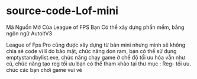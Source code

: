 # source-code-Lof-mini
 Mã Nguồn Mở Của League of FPS
Bạn Có thể xây dựng phần mềm, bằng ngôn ngữ AutoitV3

League of Fps Pro cũng được xây dựng từ bản mini nhưng mình sẽ không chia sẻ code vì lí do bảo mật, chức năng dọn ram, bạn có thể sử dụng emptystandbylist.exe, chức năng chạy game ở chế độ tối ưu hóa vẫn như cũ, chức năng tạo reg tối ưu bạn có thể tham khảo tại thư mục : Reg- tối ưu. chúc các bạn chơi game vui vẻ
